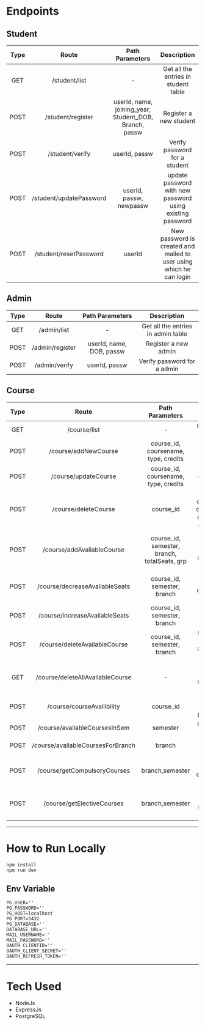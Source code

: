 # Endpoints

## Student

| Type |          Route          |                    Path Parameters                     |                             Description                             |
| :--: | :---------------------: | :----------------------------------------------------: | :-----------------------------------------------------------------: |
| GET  |      /student/list      |                           -                            |                Get all the entries in student table                 |
| POST |    /student/register    | userId, name, joining_year, Student_DOB, Branch, passw |                       Register a new student                        |
| POST |     /student/verify     |                     userId, passw                      |                    Verify password for a student                    |
| POST | /student/updatePassword |                userId, passw, newpassw                 |      update password with new password using existing password      |
| POST | /student/resetPassword  |                         userId                         | New password is created and mailed to user using which he can login |

## Admin

| Type |      Route      |     Path Parameters      |            Description             |
| :--: | :-------------: | :----------------------: | :--------------------------------: |
| GET  |   /admin/list   |            -             | Get all the entries in admin table |
| POST | /admin/register | userId, name, DOB, passw |        Register a new admin        |
| POST |  /admin/verify  |      userId, passw       |    Verify password for a admin     |

## Course

| Type |               Route               |               Path Parameters                |                                       Description                                        |
| :--: | :-------------------------------: | :------------------------------------------: | :--------------------------------------------------------------------------------------: |
| GET  |           /course/list            |                      -                       |                           Get all the entries in course table                            |
| POST |       /course/addNewCourse        |     course_id, coursename, type, credits     |                              Add New course in course table                              |
| POST |       /course/updateCourse        |     course_id, coursename, type, credits     |                          Update Exisitng course in course table                          |
| POST |       /course/deleteCourse        |                  course_id                   | Delete all entries of course_id from courseEnrollment, availableCourses and course table |
| POST |    /course/addAvailableCourse     | course_id, semester, branch, totalSeats, grp |               Add new availibility for a course in availableCourses tables               |
| POST |  /course/decreaseAvailableSeats   |         course_id, semester, branch          |                   Decreases seats available in a course by 1 if not 0                    |
| POST |  /course/increaseAvailableSeats   |         course_id, semester, branch          |                        Increases seats available in a course by 1                        |
| POST |   /course/deleteAvailableCourse   |         course_id, semester, branch          |               Delete availibility for a course in availableCourses tables                |
| GET  | /course/deleteAllAvailableCourse  |                      -                       |                      Delete all entries in availableCourses tables                       |
| POST |    /course/courseAvailibility     |                  course_id                   |                  Get all different availibility for a particular course                  |
| POST |   /course/availableCoursesInSem   |                   semester                   |                              Get all courses in a semester                               |
| POST | /course/availableCoursesForBranch |                    branch                    |                               Get all courses for a branch                               |
| POST |   /course/getCompulsoryCourses    |               branch,semester                |              Get list of all the compulsory courses for a sem branch combo               |
| POST |    /course/getElectiveCourses     |               branch,semester                |               Get list of all the elective courses for a sem branch combo                |

---

# How to Run Locally

```
npm install
npm run dev
```

## Env Variable

```
PG_USER=''
PG_PASSWORD=''
PG_HOST=localhost
PG_PORT=5432
PG_DATABASE=''
DATABASE_URL=''
MAIL_USERNAME=''
MAIL_PASSWORD=''
OAUTH_CLIENTID=''
OAUTH_CLIENT_SECRET=''
OAUTH_REFRESH_TOKEN=''
```

---

# Tech Used

- NodeJs
- ExpressJs
- PostgreSQL
